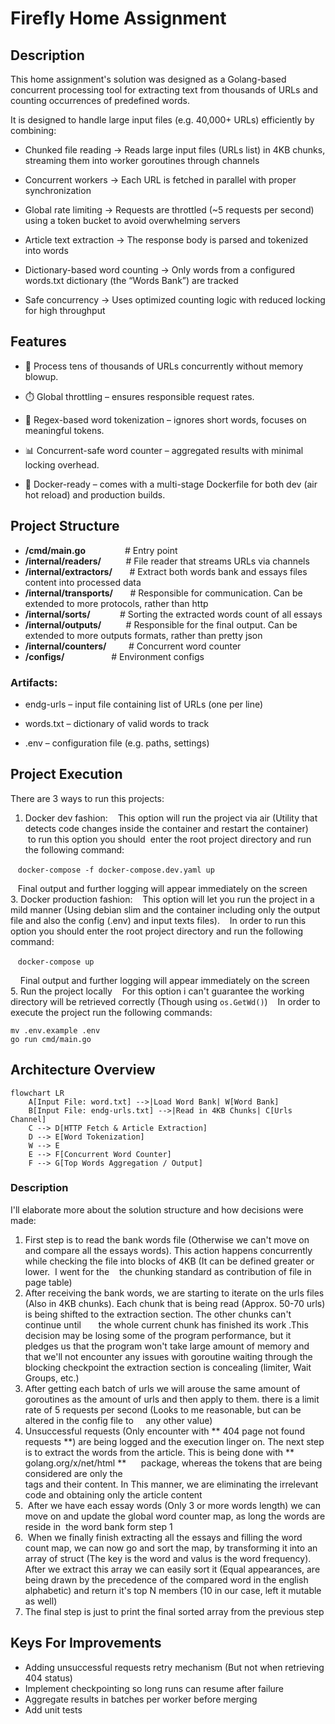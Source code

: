 # Firefly Home Assignment

## Description
This home assignment's solution was designed as a Golang-based concurrent processing tool for extracting text from thousands of URLs and counting occurrences of predefined words.

It is designed to handle large input files (e.g. 40,000+ URLs) efficiently by combining:

- Chunked file reading → Reads large input files (URLs list) in 4KB chunks, streaming them into worker goroutines through channels

- Concurrent workers → Each URL is fetched in parallel with proper synchronization

- Global rate limiting → Requests are throttled (~5 requests per second) using a token bucket to avoid overwhelming servers

- Article text extraction → The response body is parsed and tokenized into words

- Dictionary-based word counting → Only words from a configured words.txt dictionary (the “Words Bank”) are tracked

- Safe concurrency → Uses optimized counting logic with reduced locking for high throughput

## Features
- 🚀 Process tens of thousands of URLs concurrently without memory blowup.

- ⏱️ Global throttling – ensures responsible request rates.

- 📑 Regex-based word tokenization – ignores short words, focuses on meaningful tokens.

- 📊 Concurrent-safe word counter – aggregated results with minimal locking overhead.

- 🐳 Docker-ready – comes with a multi-stage Dockerfile for both dev (air hot reload) and production builds.
  
## Project Structure
- **/cmd/main.go**                # Entry point
- **/internal/readers/**          # File reader that streams URLs via channels
- **/internal/extractors/**       # Extract both words bank and essays files content into processed data
- **/internal/transports/**       # Responsible for communication. Can be extended to more protocols, rather than http 
- **/internal/sorts/**            # Sorting the extracted words count of all essays
- **/internal/outputs/**          # Responsible for the final output. Can be extended to more outputs formats, rather than pretty json
- **/internal/counters/**         # Concurrent word counter
- **/configs/**                   # Environment configs

### Artifacts:

- endg-urls – input file containing list of URLs (one per line)

- words.txt – dictionary of valid words to track

- .env – configuration file (e.g. paths, settings)

## Project Execution
There are 3 ways to run this projects:
1. Docker dev fashion:
   This option will run the project via air (Utility that detects code changes inside the container and restart the container)
   to run this option you should  enter the root project directory and run the following command:
   
   `docker-compose -f docker-compose.dev.yaml up`
   
   Final output and further logging will appear immediately on the screen 
   
3. Docker production fashion:
   This option will let you run the project in a mild manner (Using debian slim and the container including only the output file and also the config (.env) and input texts files).
   In order to run this option you should enter the root project directory and run the following command:
   
   `docker-compose up`
   
    Final output and further logging will appear immediately on the screen
   
5. Run the project locally
   For this option i can't guarantee the working directory will be retrieved correctly (Though using ```os.GetWd()```)
   In order to execute the project run the following commands:
   
```
mv .env.example .env
go run cmd/main.go
```

## Architecture Overview

```mermaid
flowchart LR
    A[Input File: word.txt] -->|Load Word Bank| W[Word Bank]
    B[Input File: endg-urls.txt] -->|Read in 4KB Chunks| C[Urls Channel]
    C --> D[HTTP Fetch & Article Extraction]
    D --> E[Word Tokenization]
    W --> E
    E --> F[Concurrent Word Counter]
    F --> G[Top Words Aggregation / Output]
```

### Description
I'll elaborate more about the solution structure and how decisions were made:
1. First step is to read the bank words file (Otherwise we can't move on and compare all the essays words). This action happens concurrently while checking the file into blocks of 4KB (It can be defined greater or lower.  I went for the
   the chunking standard as contribution of file in page table)
2. After receiving the bank words, we are starting to iterate on the urls files (Also in 4KB chunks). Each chunk that is being read (Approx. 50-70 urls) is being shifted to the extraction section. The other chunks can't continue until       the whole current chunk has finished its work .This decision may be losing some of the program performance, but it pledges us that the program won't take large amount of memory and that we'll not encounter any issues with goroutine waiting through the blocking checkpoint the extraction section is concealing (limiter, Wait Groups, etc.)
3. After getting each batch of urls we will arouse the same amount of goroutines as the amount of urls and then apply to them. there is a limit rate of 5 requests per second (Looks to me reasonable, but can be altered in the config file to     any other value)
4. Unsuccessful requests (Only encounter with ** 404 page not found requests **) are being logged and the execution linger on. The next step is to extract the words from the article. This is being done with ** golang.org/x/net/html **      package, whereas the tokens that are being considered are only the <article> tags and their content. In This manner, we are eliminating the irrelevant code and obtaining only the article content
5.  After we have each essay words (Only 3 or more words length) we can move on and update the global word counter map, as long the words are reside in  the word bank form step 1
6.  When we finally finish extracting all the essays and filling the word count map, we can now go and sort the map, by transforming it into an array of struct (The key is the word and valus is the word frequency).
    After we extract this array we can easily sort it (Equal appearances, are being drawn by the precedence of the compared word in the english alphabetic) and return it's top N members (10 in our case, left it mutable as well)
7. The final step is just to print the final sorted array from the previous step

## Keys For Improvements
- Adding unsuccessful requests retry mechanism (But not when retrieving 404 status)
- Implement checkpointing so long runs can resume after failure
- Aggregate results in batches per worker before merging
- Add unit tests 
     
